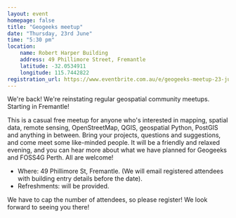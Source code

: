 ```yaml
---
layout: event
homepage: false
title: "Geogeeks meetup"
date: "Thursday, 23rd June"
time: "5:30 pm"
location:
    name: Robert Harper Building
    address: 49 Phillimore Street, Fremantle
    latitude: -32.0534911
    longitude: 115.7442822
registration_url: https://www.eventbrite.com.au/e/geogeeks-meetup-23-june-2022-tickets-365345427007
---
```

We're back! We're reinstating regular geospatial community meetups. Starting in Fremantle!

This is a casual free meetup for anyone who's interested in mapping, spatial data, remote sensing, OpenStreetMap, QGIS, geospatial Python, PostGIS and anything in between.
Bring your projects, questions and suggestions, and come meet some like-minded people.
It will be a friendly and relaxed evening, and you can hear more about what we have planned for Geogeeks and FOSS4G Perth.
All are welcome!

* Where: 49 Phillimore St, Fremantle. (We will email registered attendees with building entry details before the date).
* Refreshments: will be provided.

We have to cap the number of attendees, so please register! We look forward to seeing you there!
